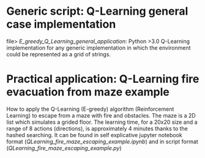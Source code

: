 # Generic script: Q-Learning general case implementation
file> _E_greedy_Q_Learning_general_application_:
Python >3.0 Q-Learning implementation for any generic implementation in which the environment could be represented as a grid of strings.


# Practical application: Q-Learning fire evacuation from maze example
How to apply the Q-Learning (E-greedy) algorithm (Reinforcement Learning) to escape from a maze with fire and obstacles. The maze is a 2D list which simulates a grided floor. The learning time, for a 20x20 size and a range of 8 actions (directions), is approximately 4 minutes thanks to the hashed searching. It can be found in self explicative jupyter notebook format (_QLearning_fire_maze_escaping_example.ipynb_) and in script format (_QLearning_fire_maze_escaping_example.py_)


